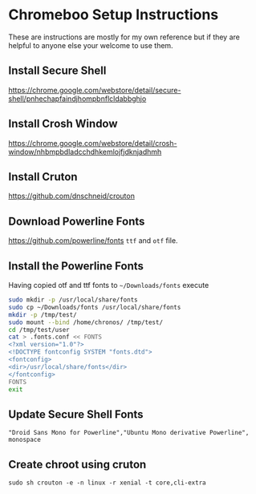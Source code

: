 # Chromeboo Setup Instructions

These are instructions are mostly for my own reference but if they are helpful
to anyone else your welcome to use them.


## Install Secure Shell
https://chrome.google.com/webstore/detail/secure-shell/pnhechapfaindjhompbnflcldabbghjo

## Install Crosh Window
https://chrome.google.com/webstore/detail/crosh-window/nhbmpbdladcchdhkemlojfjdknjadhmh

## Install Cruton
https://github.com/dnschneid/crouton

## Download Powerline Fonts
https://github.com/powerline/fonts
`ttf` and `otf` file.

## Install the Powerline Fonts
Having copied otf and ttf fonts to `~/Downloads/fonts` execute

```sh
sudo mkdir -p /usr/local/share/fonts
sudo cp ~/Downloads/fonts /usr/local/share/fonts
mkdir -p /tmp/test/
sudo mount --bind /home/chronos/ /tmp/test/
cd /tmp/test/user
cat > .fonts.conf << FONTS
<?xml version="1.0"?>
<!DOCTYPE fontconfig SYSTEM "fonts.dtd">
<fontconfig>
<dir>/usr/local/share/fonts</dir>
</fontconfig>
FONTS
exit
```
## Update Secure Shell Fonts

```
"Droid Sans Mono for Powerline","Ubuntu Mono derivative Powerline", monospace
```

## Create chroot using cruton

```
sudo sh crouton -e -n linux -r xenial -t core,cli-extra
```

